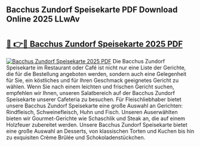 ## Bacchus Zundorf Speisekarte PDF Download Online 2025 LLwAv

# <h2><a href="http://gc7p1e.nevu.top/?p=Bacchus+Zundorf+Speisekarte">🔗 👉🔴 Bacchus Zundorf Speisekarte 2025 PDF</a></h2>

[![Bacchus Zundorf Speisekarte 2025 PDF](https://i.imgur.com/dBaPXMq.png)](http://gc7p1e.nevu.top/?p=Bacchus+Zundorf+Speisekarte)
Die Bacchus Zundorf Speisekarte im Restaurant oder Café ist nicht nur eine Liste der Gerichte, die für die Bestellung angeboten werden, sondern auch eine Gelegenheit für Sie, ein köstliches und für Ihren Geschmack geeignetes Gericht zu wählen. Wenn Sie nach einem leichten und frischen Gericht suchen, empfehlen wir Ihnen, unseren Salatbereich auf der Bacchus Zundorf Speisekarte unserer Cafeteria zu besuchen. Für Fleischliebhaber bietet unsere Bacchus Zundorf Speisekarte eine große Auswahl an Gerichten: Rindfleisch, Schweinefleisch, Huhn und Fisch. Unseren Auserwählten bieten wir Gourmet-Gerichte wie Schaschlik und Steak an, die auf einem Holzfeuer zubereitet werden. Unsere Bacchus Zundorf Speisekarte bietet eine große Auswahl an Desserts, von klassischen Torten und Kuchen bis hin zu exquisiten Crème Brûlée und Schokoladenstückchen.
